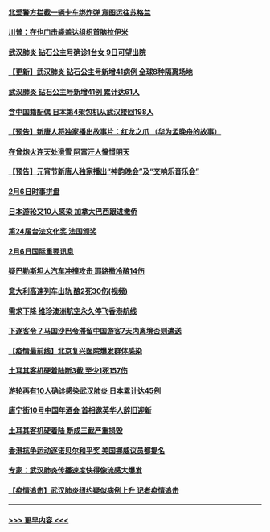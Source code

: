 #### [北爱警方拦截一辆卡车绑炸弹 意图运往苏格兰](../pages/prog202/a102771609.md?t=02071811) 
#### [川普：在也门击毙盖达组织首脑拉伊米](../pages/prog202/a102771528.md?t=02071811) 
#### [武汉肺炎 钻石公主号确诊1台女 9日可望出院](../pages/prog202/a102771518.md?t=02071811) 
#### [【更新】武汉肺炎 钻石公主号新增41病例 全球8种隔离场地](../pages/prog202/a102770740.md?t=02071811) 
#### [武汉肺炎 钻石公主号新增41例 累计达61人](../pages/prog202/a102771486.md?t=02071811) 
#### [含中国籍配偶 日本第4架包机从武汉接回198人](../pages/prog202/a102771472.md?t=02071811) 
#### [【预告】新唐人将独家播出故事片：红龙之爪 （华为孟晚舟的故事）](../pages/prog202/a102767728.md?t=02071811) 
#### [在曾炮火连天处滑雪 阿富汗人憧憬明天](../pages/prog202/a102771290.md?t=02071811) 
#### [【预告】元宵节新唐人独家播出“神韵晚会”及“交响乐音乐会”](../pages/prog202/a102767674.md?t=02071811) 
#### [2月6日时事拼盘](../pages/prog202/a102771225.md?t=02071811) 
#### [日本游轮又10人感染 加拿大巴西跟进撤侨](../pages/prog202/a102771084.md?t=02071811) 
#### [第24届台法文化奖 法国颁奖](../pages/prog202/a102771032.md?t=02071811) 
#### [2月6日国际重要讯息](../pages/prog202/a102770794.md?t=02071811) 
#### [疑巴勒斯坦人汽车冲撞攻击 耶路撒冷酿14伤](../pages/prog202/a102770586.md?t=02071811) 
#### [意大利高速列车出轨 酿2死30伤(视频)](../pages/prog202/a102770762.md?t=02071811) 
#### [需求下降 维珍澳洲航空永久停飞香港航线](../pages/prog202/a102770751.md?t=02071811) 
#### [下逐客令？马国沙巴令滞留中国游客7天内离境否则遣送](../pages/prog202/a102770640.md?t=02071811) 
#### [【疫情最前线】北京复兴医院爆发群体感染](../pages/prog202/a102770602.md?t=02071811) 
#### [土耳其客机硬着陆断3截 至少1死157伤](../pages/prog202/a102770508.md?t=02071811) 
#### [游轮再有10人确诊感染武汉肺炎 日本累计达45例](../pages/prog202/a102770476.md?t=02071811) 
#### [唐宁街10号中国年酒会 首相邀英华人辞旧迎新](../pages/prog202/a102770458.md?t=02071811) 
#### [土耳其客机硬着陆 断成三截严重损毁](../pages/prog202/a102770239.md?t=02071811) 
#### [香港抗争运动逐诺贝尔和平奖 美国挪威议员都提名](../pages/prog202/a102770390.md?t=02071811) 
#### [专家：武汉肺炎传播速度快得像流感大爆发](../pages/prog202/a102770132.md?t=02071811) 
#### [【疫情追击】武汉肺炎纽约疑似病例上升 记者疫情追击](../pages/prog202/a102770000.md?t=02071811) 

----
#### [ >>> 更早内容 <<< ](../indexes/prog202-earlier.md)
